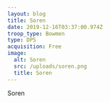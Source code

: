 ```yaml
---
layout: blog
title: Soren
date: 2019-12-16T03:37:00.974Z
troop_type: Bowmen
type: DPS
acquisition: Free
image:
  alt: Soren
  src: /uploads/soren.png
  title: Soren
---
```

Soren
